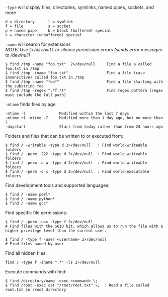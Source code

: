 `-type` will display files, directories, symlinks, named pipes, sockets, and more

```
d = directory      l = symlink
f = file           s = socket
p = named pipe     b = block (buffered) special
c = character (unbuffered) special
```

`-name` will search for extensions <br>
*NOTE: Use `2>/dev/null` to silence permission errors (sends error messages to /dev/null)*
```
$ find /tmp -name "foo.txt"  2>/dev/null     Find a file a called foo.txt in /tmp
$ find /tmp -iname "foo.txt"                 Find a file (case insensitive) called foo.txt in /tmp
$ find /tmp -name "foo*"                     Find a file starting with the substring foo
$ find /tmp -regex ".*f.*t"                  Find regex pattern (regex must include the full path)
```

`-mtime` finds files by age
```
-mtime -7               Modified within the last 7 days
-mtime +1 -mtime -7     Modified more than 1 day ago, but no more than 7
-daystart               Start from today rather than from 24 hours ago
```

Folders and files that can be written to or executed from:
```
$ find / -writable -type d 2>/dev/null   : Find world-writeable folders
$ find / -perm -222 -type d 2>/dev/null  : Find world-writeable folders
$ find / -perm -o w -type d 2>/dev/null  : Find world-writeable folders
$ find / -perm -o x -type d 2>/dev/null  : Find world-executable folders
```

Find development tools and supported languages:
```
$ find / -name perl*
$ find / -name python*
$ find / -name gcc*
```

Find specific file permissions:
```
$ find / -perm -u=s -type f 2>/dev/null
# Find files with the SUID bit, which allows us to run the file with a higher privilege level than the current user.

$ find / -type f -user <username> 2>/dev/null
# Find files owned by user
```

Find all hidden files:
```
find / -type f -iname ".*" -ls 2>/dev/null
```

Execute commands with find:
```
$ find /directory/name -exec <command> \;
$ find /root -exec cat "/root/root.txt" \;  : Read a file called root.txt in /root directory


